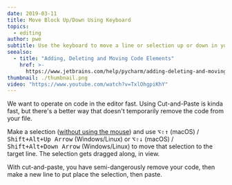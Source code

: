 ```yaml
---
date: 2019-03-11
title: Move Block Up/Down Using Keyboard
topics:
  - editing
author: pwe
subtitle: Use the keyboard to move a line or selection up or down in your file.
seealso:
  - title: "Adding, Deleting and Moving Code Elements"
    href: >-
      https://www.jetbrains.com/help/pycharm/adding-deleting-and-moving-lines.html
thumbnail: ./thumbnail.png
video: "https://www.youtube.com/watch?v=TxlOhgpiKhY"
---
```


We want to operate on code in the editor fast. Using Cut-and-Paste is kinda fast, but there's a better way that doesn't temporarily remove the code from your file.

Make a selection ([without using the mouse](../make-extend-selection/)) and use <kbd>⌥⇧↑</kbd> (macOS) / <kbd>Shift+Alt+Up Arrow</kbd> (Windows/Linux) or <kbd>⌥⇧↓</kbd> (macOS) / <kbd>Shift+Alt+Down Arrow</kbd> (Windows/Linux) to move that selection to the target line. The selection gets dragged along, in view.

With cut-and-paste, you have semi-dangerously remove your code, then make a new line to put place the selection, then paste.
